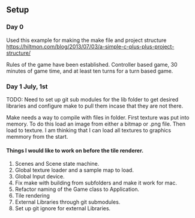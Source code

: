 ## Setup
### Day 0
Used this example for making the make file and project structure https://hiltmon.com/blog/2013/07/03/a-simple-c-plus-plus-project-structure/

Rules of the game have been established. Controller based game, 30 minutes of game time, and at least ten turns for a turn based game.

### Day 1 July, 1st
TODO: Need to set up git sub modules for the lib folder to get desired libraries and configure make to pull them incase that they are not there.

Make needs a way to compile with files in folder.
First texture was put into memory. To do this load an image from either a bitmap or .png file. Then load to texture.
I am thinking that I can load all textures to graphics memmory from the start.

#### Things I would like to work on before the tile renderer.
1. Scenes and Scene state machine.
2. Global texture loader and a sample map to load.
3. Global Input device.
4. Fix make with building from subfolders and make it work for mac. 
5. Refactor naming of the Game class to Application.
6. Tile rendering
7. External Libraries through git submodules. 
8. Set up git ignore for external Libraries. 
